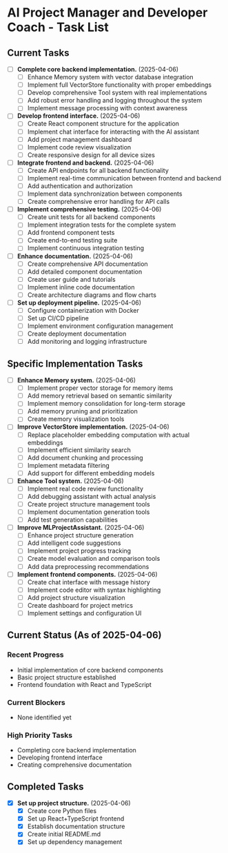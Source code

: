 # AI Project Manager and Developer Coach - Task List

## Current Tasks
- [ ] **Complete core backend implementation.** (2025-04-06)
  - [ ] Enhance Memory system with vector database integration
  - [ ] Implement full VectorStore functionality with proper embeddings
  - [ ] Develop comprehensive Tool system with real implementations
  - [ ] Add robust error handling and logging throughout the system
  - [ ] Implement message processing with context awareness

- [ ] **Develop frontend interface.** (2025-04-06)
  - [ ] Create React component structure for the application
  - [ ] Implement chat interface for interacting with the AI assistant
  - [ ] Add project management dashboard
  - [ ] Implement code review visualization
  - [ ] Create responsive design for all device sizes

- [ ] **Integrate frontend and backend.** (2025-04-06)
  - [ ] Create API endpoints for all backend functionality
  - [ ] Implement real-time communication between frontend and backend
  - [ ] Add authentication and authorization
  - [ ] Implement data synchronization between components
  - [ ] Create comprehensive error handling for API calls

- [ ] **Implement comprehensive testing.** (2025-04-06)
  - [ ] Create unit tests for all backend components
  - [ ] Implement integration tests for the complete system
  - [ ] Add frontend component tests
  - [ ] Create end-to-end testing suite
  - [ ] Implement continuous integration testing

- [ ] **Enhance documentation.** (2025-04-06)
  - [ ] Create comprehensive API documentation
  - [ ] Add detailed component documentation
  - [ ] Create user guide and tutorials
  - [ ] Implement inline code documentation
  - [ ] Create architecture diagrams and flow charts

- [ ] **Set up deployment pipeline.** (2025-04-06)
  - [ ] Configure containerization with Docker
  - [ ] Set up CI/CD pipeline
  - [ ] Implement environment configuration management
  - [ ] Create deployment documentation
  - [ ] Add monitoring and logging infrastructure

## Specific Implementation Tasks

- [ ] **Enhance Memory system.** (2025-04-06)
  - [ ] Implement proper vector storage for memory items
  - [ ] Add memory retrieval based on semantic similarity
  - [ ] Implement memory consolidation for long-term storage
  - [ ] Add memory pruning and prioritization
  - [ ] Create memory visualization tools

- [ ] **Improve VectorStore implementation.** (2025-04-06)
  - [ ] Replace placeholder embedding computation with actual embeddings
  - [ ] Implement efficient similarity search
  - [ ] Add document chunking and processing
  - [ ] Implement metadata filtering
  - [ ] Add support for different embedding models

- [ ] **Enhance Tool system.** (2025-04-06)
  - [ ] Implement real code review functionality
  - [ ] Add debugging assistant with actual analysis
  - [ ] Create project structure management tools
  - [ ] Implement documentation generation tools
  - [ ] Add test generation capabilities

- [ ] **Improve MLProjectAssistant.** (2025-04-06)
  - [ ] Enhance project structure generation
  - [ ] Add intelligent code suggestions
  - [ ] Implement project progress tracking
  - [ ] Create model evaluation and comparison tools
  - [ ] Add data preprocessing recommendations

- [ ] **Implement frontend components.** (2025-04-06)
  - [ ] Create chat interface with message history
  - [ ] Implement code editor with syntax highlighting
  - [ ] Add project structure visualization
  - [ ] Create dashboard for project metrics
  - [ ] Implement settings and configuration UI

## Current Status (As of 2025-04-06)

### Recent Progress
- Initial implementation of core backend components
- Basic project structure established
- Frontend foundation with React and TypeScript

### Current Blockers
- None identified yet

### High Priority Tasks
- Completing core backend implementation
- Developing frontend interface
- Creating comprehensive documentation

## Completed Tasks
- [x] **Set up project structure.** (2025-04-06)
  - [x] Create core Python files
  - [x] Set up React+TypeScript frontend
  - [x] Establish documentation structure
  - [x] Create initial README.md
  - [x] Set up dependency management